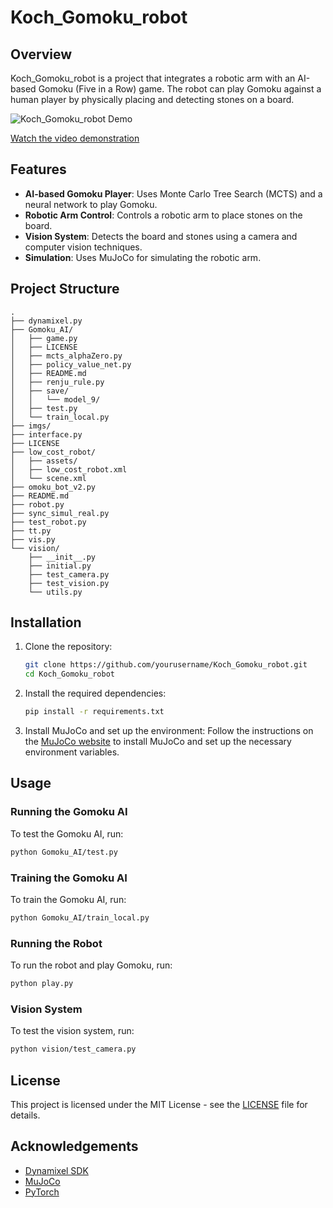 # Koch_Gomoku_robot

## Overview
Koch_Gomoku_robot is a project that integrates a robotic arm with an AI-based Gomoku (Five in a Row) game. The robot can play Gomoku against a human player by physically placing and detecting stones on a board.

![Koch_Gomoku_robot Demo](imgs/demo.gif)  

[Watch the video demonstration](https://youtu.be/ioerYdkYhFU)  <!-- Add this line to include the YouTube link -->

## Features
- **AI-based Gomoku Player**: Uses Monte Carlo Tree Search (MCTS) and a neural network to play Gomoku.
- **Robotic Arm Control**: Controls a robotic arm to place stones on the board.
- **Vision System**: Detects the board and stones using a camera and computer vision techniques.
- **Simulation**: Uses MuJoCo for simulating the robotic arm.

## Project Structure
```
.
├── dynamixel.py
├── Gomoku_AI/
│   ├── game.py
│   ├── LICENSE
│   ├── mcts_alphaZero.py
│   ├── policy_value_net.py
│   ├── README.md
│   ├── renju_rule.py
│   ├── save/
│   │   └── model_9/
│   ├── test.py
│   └── train_local.py
├── imgs/
├── interface.py
├── LICENSE
├── low_cost_robot/
│   ├── assets/
│   ├── low_cost_robot.xml
│   └── scene.xml
├── omoku_bot_v2.py
├── README.md
├── robot.py
├── sync_simul_real.py
├── test_robot.py
├── tt.py
├── vis.py
└── vision/
    ├── __init__.py
    ├── initial.py
    ├── test_camera.py
    ├── test_vision.py
    └── utils.py
```

## Installation
1. Clone the repository:
    ```sh
    git clone https://github.com/yourusername/Koch_Gomoku_robot.git
    cd Koch_Gomoku_robot
    ```

2. Install the required dependencies:
    ```sh
    pip install -r requirements.txt
    ```

3. Install MuJoCo and set up the environment:
    Follow the instructions on the [MuJoCo website](https://mujoco.org/) to install MuJoCo and set up the necessary environment variables.

## Usage
### Running the Gomoku AI
To test the Gomoku AI, run:
```sh
python Gomoku_AI/test.py
```

### Training the Gomoku AI
To train the Gomoku AI, run:
```sh
python Gomoku_AI/train_local.py
```

### Running the Robot
To run the robot and play Gomoku, run:
```sh
python play.py
```

### Vision System
To test the vision system, run:
```sh
python vision/test_camera.py
```

## License
This project is licensed under the MIT License - see the [LICENSE](LICENSE) file for details.

## Acknowledgements
- [Dynamixel SDK](https://github.com/ROBOTIS-GIT/DynamixelSDK)
- [MuJoCo](https://mujoco.org/)
- [PyTorch](https://pytorch.org/)


